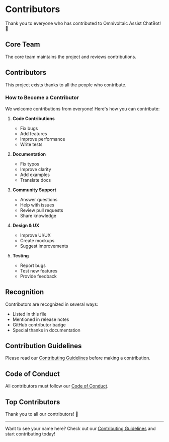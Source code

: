 # Contributors

Thank you to everyone who has contributed to Omnivoltaic Assist ChatBot! 🎉

## Core Team

The core team maintains the project and reviews contributions.

<!-- Add core team members here -->

## Contributors

This project exists thanks to all the people who contribute.

<!-- Contributors will be automatically added here -->

### How to Become a Contributor

We welcome contributions from everyone! Here's how you can contribute:

1. **Code Contributions**
    - Fix bugs
    - Add features
    - Improve performance
    - Write tests

2. **Documentation**
    - Fix typos
    - Improve clarity
    - Add examples
    - Translate docs

3. **Community Support**
    - Answer questions
    - Help with issues
    - Review pull requests
    - Share knowledge

4. **Design & UX**
    - Improve UI/UX
    - Create mockups
    - Suggest improvements

5. **Testing**
    - Report bugs
    - Test new features
    - Provide feedback

## Recognition

Contributors are recognized in several ways:

- Listed in this file
- Mentioned in release notes
- GitHub contributor badge
- Special thanks in documentation

## Contribution Guidelines

Please read our [Contributing Guidelines](./CONTRIBUTING.md) before making a contribution.

## Code of Conduct

All contributors must follow our [Code of Conduct](./CODE_OF_CONDUCT.md).

## Top Contributors

<!-- This section can be auto-generated or manually updated -->

Thank you to all our contributors! 🙏

---

Want to see your name here? Check out our [Contributing Guidelines](./CONTRIBUTING.md) and start contributing today!

